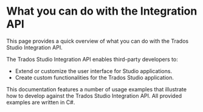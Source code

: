 What you can do with the Integration API
=====

This page provides a quick overview of what you can do with the Trados Studio Integration API.

The Trados Studio Integration API enables third-party developers to:

* Extend or customize the user interface for Studio applications.
* Create custom functionalities for the Trados Studio application.


This documentation features a number of usage examples that illustrate how to develop against the Trados Studio Integration API. All provided examples are written in C#.